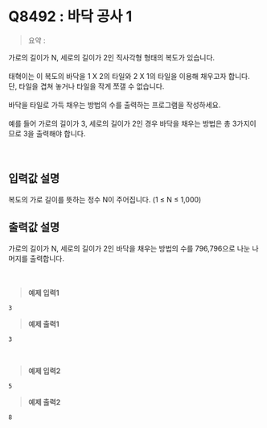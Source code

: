 # Q8492 : 바닥 공사 1

> 요약 : 

가로의 길이가 N, 세로의 길이가 2인 직사각형 형태의 복도가 있습니다. <br>
<br>
태혁이는 이 복도의 바닥을 1 X 2의 타일와 2 X 1의 타일을 이용해 채우고자 합니다. <br>
단, 타일을 겹쳐 놓거나 타일을 작게 쪼갤 수 없습니다. <br>
<br>
바닥을 타일로 가득 채우는 방법의 수를 출력하는 프로그램을 작성하세요.<br>
<br>
예를 들어 가로의 길이가 3, 세로의 길이가 2인 경우 바닥을 채우는 방법은 총 3가지이므로 3을 출력해야 합니다.<br>
<br><br>

## 입력값 설명
복도의 가로 길이를 뜻하는 정수 N이 주어집니다. (1 ≤ N ≤ 1,000)<br>


## 출력값 설명
가로의 길이가 N, 세로의 길이가 2인 바닥을 채우는 방법의 수를 796,796으로 나눈 나머지를 출력합니다.<br>
<br><br>

> **예제 입력1**
```
3
```

> **예제 출력1**
```
3
```
<br>

> **예제 입력2**
```
5
```

> **예제 출력2**
```
8
```